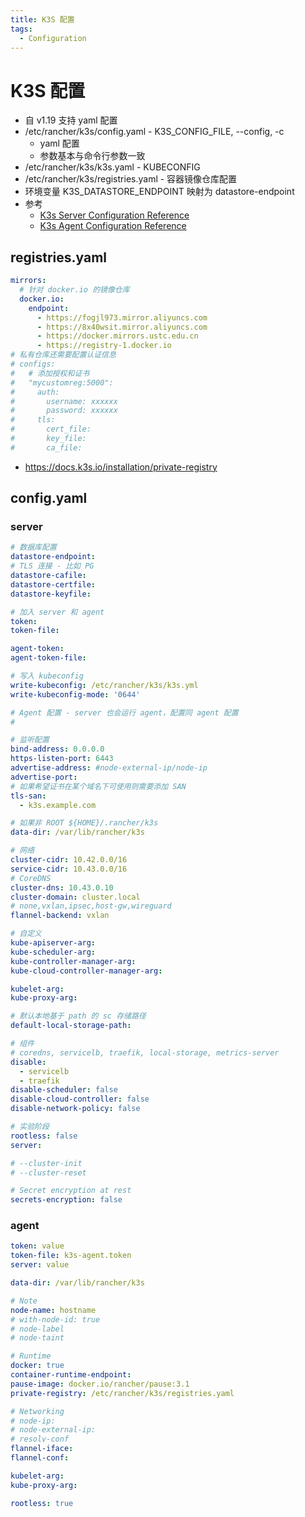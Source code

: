 ```yaml
---
title: K3S 配置
tags:
  - Configuration
---
```


# K3S 配置

- 自 v1.19 支持 yaml 配置
- /etc/rancher/k3s/config.yaml - K3S_CONFIG_FILE, --config, -c
  - yaml 配置
  - 参数基本与命令行参数一致
- /etc/rancher/k3s/k3s.yaml - KUBECONFIG
- /etc/rancher/k3s/registries.yaml - 容器镜像仓库配置
- 环境变量 K3S_DATASTORE_ENDPOINT 映射为 datastore-endpoint
- 参考
  - [K3s Server Configuration Reference](https://rancher.com/docs/k3s/latest/en/installation/install-options/server-config/)
  - [K3s Agent Configuration Reference](https://rancher.com/docs/k3s/latest/en/installation/install-options/agent-config/)

## registries.yaml

```yaml
mirrors:
  # 针对 docker.io 的镜像仓库
  docker.io:
    endpoint:
      - https://fogjl973.mirror.aliyuncs.com
      - https://8x40wsit.mirror.aliyuncs.com
      - https://docker.mirrors.ustc.edu.cn
      - https://registry-1.docker.io
# 私有仓库还需要配置认证信息
# configs:
#   # 添加授权和证书
#   "mycustomreg:5000":
#     auth:
#       username: xxxxxx
#       password: xxxxxx
#     tls:
#       cert_file:
#       key_file:
#       ca_file:
```

- https://docs.k3s.io/installation/private-registry

## config.yaml

### server

```yaml
# 数据库配置
datastore-endpoint:
# TLS 连接 - 比如 PG
datastore-cafile:
datastore-certfile:
datastore-keyfile:

# 加入 server 和 agent
token:
token-file:

agent-token:
agent-token-file:

# 写入 kubeconfig
write-kubeconfig: /etc/rancher/k3s/k3s.yml
write-kubeconfig-mode: '0644'

# Agent 配置 - server 也会运行 agent，配置同 agent 配置
#

# 监听配置
bind-address: 0.0.0.0
https-listen-port: 6443
advertise-address: #node-external-ip/node-ip
advertise-port:
# 如果希望证书在某个域名下可使用则需要添加 SAN
tls-san:
  - k3s.example.com

# 如果非 ROOT ${HOME}/.rancher/k3s
data-dir: /var/lib/rancher/k3s

# 网络
cluster-cidr: 10.42.0.0/16
service-cidr: 10.43.0.0/16
# CoreDNS
cluster-dns: 10.43.0.10
cluster-domain: cluster.local
# none,vxlan,ipsec,host-gw,wireguard
flannel-backend: vxlan

# 自定义
kube-apiserver-arg:
kube-scheduler-arg:
kube-controller-manager-arg:
kube-cloud-controller-manager-arg:

kubelet-arg:
kube-proxy-arg:

# 默认本地基于 path 的 sc 存储路径
default-local-storage-path:

# 组件
# coredns, servicelb, traefik, local-storage, metrics-server
disable:
  - servicelb
  - traefik
disable-scheduler: false
disable-cloud-controller: false
disable-network-policy: false

# 实验阶段
rootless: false
server:

# --cluster-init
# --cluster-reset

# Secret encryption at rest
secrets-encryption: false
```

### agent

```yaml
token: value
token-file: k3s-agent.token
server: value

data-dir: /var/lib/rancher/k3s

# Note
node-name: hostname
# with-node-id: true
# node-label
# node-taint

# Runtime
docker: true
container-runtime-endpoint:
pause-image: docker.io/rancher/pause:3.1
private-registry: /etc/rancher/k3s/registries.yaml

# Networking
# node-ip:
# node-external-ip:
# resolv-conf
flannel-iface:
flannel-conf:

kubelet-arg:
kube-proxy-arg:

rootless: true
```
